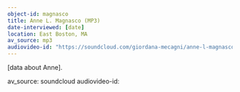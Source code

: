 ```yaml
---
object-id: magnasco
title: Anne L. Magnasco (MP3)
date-interviewed: [date]
location: East Boston, MA
av_source: mp3
audiovideo-id: "https://soundcloud.com/giordana-mecagni/anne-l-magnasco-tape-1-side-2"
---
```


[data about Anne].

av_source: soundcloud
audiovideo-id: 

